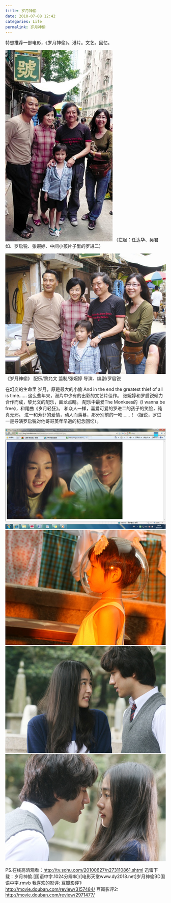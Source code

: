 ```yaml
---
title: 岁月神偷
date: 2010-07-08 12:42
categories: Life
permalink: 岁月神偷
---
```


特想推荐一部电影，《岁月神偷》。港片。文艺。回忆。

![](/image/图/岁月神偷01.jpg)
（左起：任达华、吴君如、罗启锐、张婉婷、中间小孩片子里的罗进二）

![](/image/图/岁月神偷02.jpg)
《岁月神偷》
配乐/黎允文
监制/张婉婷
导演、编剧/罗启锐

在幻变的生命里
岁月，原是最大的小偷
And in the end
the greatest thief of all is time……
这么些年来，港片中少有的出彩的文艺片佳作。
张婉婷和罗启锐倾力合作而成，黎允文的配乐，画龙点睛。
配乐中最爱The Monkees的《I wanna be free》，和尾曲《岁月轻狂》。
和众人一样，喜爱可爱的罗进二的孩子的笑脸，纯真无邪。
进一和芳菲的爱情，动人而羡慕，那分别前的一吻……！（据说，罗进一是导演罗启锐对他哥哥英年早逝的纪念回忆）。

![](/image/图/岁月神偷03.jpg)
![](/image/图/岁月神偷04.jpg)
![](/image/图/岁月神偷05.jpg)
![](/image/图/岁月神偷06.jpg)

PS.在线高清观看：http://tv.sohu.com/20100627/n273110861.shtml
迅雷下载：岁月神偷.[国语中字.1024分辨率]/[电影天堂www.dy2018.net]岁月神偷BD国语中字.rmvb
我喜欢的影评:
豆瓣影评1: http://movie.douban.com/review/3157484/
豆瓣影评2: http://movie.douban.com/review/2971477/